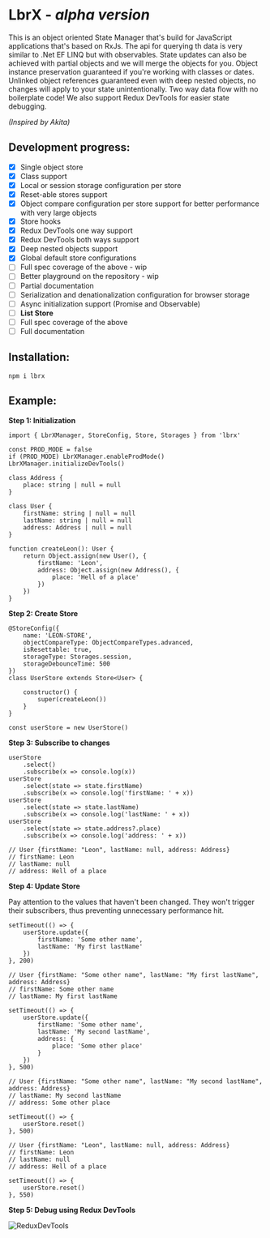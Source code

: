 # LbrX - _alpha version_

This is an object oriented State Manager that's build for JavaScript applications that's based on RxJs. The api for querying th data is very similar to .Net EF LINQ but with observables. State updates can also be achieved with partial objects and we will merge the objects for you. Object instance preservation guaranteed if you're working with classes or dates. Unlinked object references guaranteed even with deep nested objects, no changes will apply to your state unintentionally. Two way data flow with no boilerplate code! We also support Redux DevTools for easier state debugging.

_(Inspired by Akita)_

## Development progress:

- [x] Single object store
- [x] Class support
- [x] Local or session storage configuration per store
- [x] Reset-able stores support
- [x] Object compare configuration per store support for better performance with very large objects
- [x] Store hooks
- [x] Redux DevTools one way support
- [x] Redux DevTools both ways support
- [x] Deep nested objects support
- [x] Global default store configurations
- [ ] Full spec coverage of the above - wip
- [ ] Better playground on the repository - wip
- [ ] Partial documentation
- [ ] Serialization and denationalization configuration for browser storage
- [ ] Async initialization support (Promise and Observable)
- [ ] **List Store**
- [ ] Full spec coverage of the above
- [ ] Full documentation

## Installation:

    npm i lbrx

## Example:

**Step 1: Initialization**

    import { LbrXManager, StoreConfig, Store, Storages } from 'lbrx'

    const PROD_MODE = false
    if (PROD_MODE) LbrXManager.enableProdMode()
    LbrXManager.initializeDevTools()

    class Address {
    	place: string | null = null
    }

    class User {
    	firstName: string | null = null
    	lastName: string | null = null
    	address: Address | null = null
    }

    function createLeon(): User {
    	return Object.assign(new User(), {
    		firstName: 'Leon',
    		address: Object.assign(new Address(), {
    			place: 'Hell of a place'
    		})
    	})
    }

**Step 2: Create Store**

    @StoreConfig({
    	name: 'LEON-STORE',
    	objectCompareType: ObjectCompareTypes.advanced,
    	isResettable: true,
    	storageType: Storages.session,
    	storageDebounceTime: 500
    })
    class UserStore extends Store<User> {

    	constructor() {
    		super(createLeon())
    	}
    }

    const userStore = new UserStore()

**Step 3: Subscribe to changes**

    userStore
    	.select()
    	.subscribe(x => console.log(x))
    userStore
    	.select(state => state.firstName)
    	.subscribe(x => console.log('firstName: ' + x))
    userStore
    	.select(state => state.lastName)
    	.subscribe(x => console.log('lastName: ' + x))
    userStore
    	.select(state => state.address?.place)
    	.subscribe(x => console.log('address: ' + x))

    // User {firstName: "Leon", lastName: null, address: Address}
    // firstName: Leon
    // lastName: null
    // address: Hell of a place

**Step 4: Update Store**

Pay attention to the values that haven't been changed. They won't trigger their subscribers, thus preventing unnecessary performance hit.

    setTimeout(() => {
    	userStore.update({
    		firstName: 'Some other name',
    		lastName: 'My first lastName'
    	})
    }, 200)

    // User {firstName: "Some other name", lastName: "My first lastName", address: Address}
    // firstName: Some other name
    // lastName: My first lastName

    setTimeout(() => {
    	userStore.update({
    		firstName: 'Some other name',
    		lastName: 'My second lastName',
    		address: {
    			place: 'Some other place'
    		}
    	})
    }, 500)

    // User {firstName: "Some other name", lastName: "My second lastName", address: Address}
    // lastName: My second lastName
    // address: Some other place

    setTimeout(() => {
    	userStore.reset()
    }, 500)

    // User {firstName: "Leon", lastName: null, address: Address}
    // firstName: Leon
    // lastName: null
    // address: Hell of a place

    setTimeout(() => {
    	userStore.reset()
    }, 550)

**Step 5: Debug using Redux DevTools**

![ReduxDevTools](https://lh3.googleusercontent.com/8OTs0-DeqWlIGDU67xmLJCFm3gB2QVilTpUzpt3R_p-5BwS3Utam1VB18kIodxBxckO_CVUt-Ydpl41fJ4pAVspGvC0qWt8Xh3qRKUZweKTEFjQlhPvoep3xHcLSWFUj-RYJ7EeiyQ=w2400)
